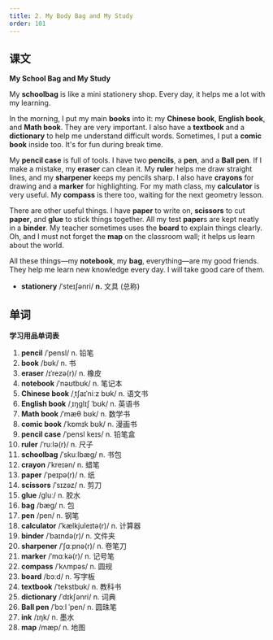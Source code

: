 ```yaml
---
title: 2. My Body Bag and My Study
order: 101
---
```


## 课文

**My School Bag and My Study**

My **schoolbag** is like a mini stationery shop. Every day, it helps me a lot with my learning.

In the morning, I put my main **books** into it: my **Chinese book**, **English book**, and **Math book**. They are very important. I also have a **textbook** and a **dictionary** to help me understand difficult words. Sometimes, I put a **comic book** inside too. It's for fun during break time.

My **pencil case** is full of tools. I have two **pencils**, a **pen**, and a **Ball pen**. If I make a mistake, my **eraser** can clean it. My **ruler** helps me draw straight lines, and my **sharpener** keeps my pencils sharp. I also have **crayons** for drawing and a **marker** for highlighting. For my math class, my **calculator** is very useful. My **compass** is there too, waiting for the next geometry lesson.

There are other useful things. I have **paper** to write on, **scissors** to cut **paper**, and **glue** to stick things together. All my test **paper**s are kept neatly in a **binder**. My teacher sometimes uses the **board** to explain things clearly. Oh, and I must not forget the **map** on the classroom wall; it helps us learn about the world.

All these things—my **notebook**, my **bag**, everything—are my good friends. They help me learn new knowledge every day. I will take good care of them.

- **stationery** /ˈsteɪʃənri/ **n.** 文具 (总称)

## 单词

**学习用品单词表**

1.  **pencil** /ˈpensl/ n. 铅笔
2.  **book** /bʊk/ n. 书
3.  **eraser** /ɪˈrezə(r)/ n. 橡皮
4.  **notebook** /ˈnəʊtbʊk/ n. 笔记本
5.  **Chinese book** /ˌtʃaɪˈniːz bʊk/ n. 语文书
6.  **English book** /ˌɪŋɡlɪʃ ˈbʊk/ n. 英语书
7.  **Math book** /ˈmæθ bʊk/ n. 数学书
8.  **comic book** /ˈkɒmɪk bʊk/ n. 漫画书
9.  **pencil case** /ˈpensl keɪs/ n. 铅笔盒
10. **ruler** /ˈruːlə(r)/ n. 尺子
11. **schoolbag** /ˈskuːlbæɡ/ n. 书包
12. **crayon** /ˈkreɪən/ n. 蜡笔
13. **paper** /ˈpeɪpə(r)/ n. 纸
14. **scissors** /ˈsɪzəz/ n. 剪刀
15. **glue** /ɡluː/ n. 胶水
16. **bag** /bæɡ/ n. 包
17. **pen** /pen/ n. 钢笔
18. **calculator** /ˈkælkjuleɪtə(r)/ n. 计算器
19. **binder** /ˈbaɪndə(r)/ n. 文件夹
20. **sharpener** /ˈʃɑːpnə(r)/ n. 卷笔刀
21. **marker** /ˈmɑːkə(r)/ n. 记号笔
22. **compass** /ˈkʌmpəs/ n. 圆规
23. **board** /bɔːd/ n. 写字板
24. **textbook** /ˈtekstbʊk/ n. 教科书
25. **dictionary** /ˈdɪkʃənri/ n. 词典
26. **Ball pen** /ˈbɔːl ˈpen/ n. 圆珠笔
27. **ink** /ɪŋk/ n. 墨水
28. **map** /mæp/ n. 地图
